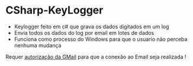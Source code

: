 # CSharp-KeyLogger
<ul>
  <li>Keylogger feito em c# que grava os dados digitados em um log</li>
  <li>Envia todos os dados do log por email em lotes de dados</li>
  <li>Funciona como processo do Windows para que o usuario não perceba nenhuma mudança</li>
</ul>

<p>Requer <a href="https://myaccount.google.com/lesssecureapps">autorização da GMail</a> para que a conexão ao Email seja realizada !</p>
